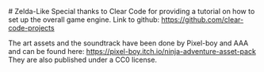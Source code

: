 #   Z e l d a - L i k e 
 
Special thanks to Clear Code for providing a tutorial on how to set up the overall game engine. Link to github: https://github.com/clear-code-projects

 The art assets and the soundtrack have been done by Pixel-boy and AAA and can be found here: https://pixel-boy.itch.io/ninja-adventure-asset-pack
They are also published under a CC0 license.
